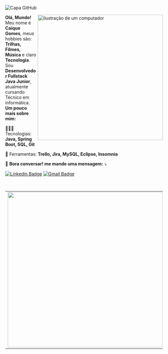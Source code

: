 ![Capa GitHub](https://i.imgur.com/CUUg0J5.png)

<img src="https://raw.githubusercontent.com/MicaelliMedeiros/micaellimedeiros/master/image/computer-illustration.png" alt="ilustração de um computador" min-width="400px" max-width="400px" width="400px" align="right">

<p align="left"> 
    <strong>Olá, Mundo!</strong> <br>
    Meu nome é <strong>Caique Gomes</strong>, meus hobbies são: <strong>Trilhas, Filmes, Música</strong> e claro <strong>Tecnologia</strong>. 
    Sou <strong>Desenvolvedor Fullstack Java Junior</strong>, atualmente cursando Técnico em informática.<br> 
    <strong>Um pouco mais sobre mim:</strong>
</p>

<p align="left">
  🧑🏻‍💻 Tecnologias: <strong>Java, Spring Boot, SQL, Git</strong>
</p>

<p align="left">
  💼 Ferramentas: <strong>Trello, Jira, MySQL, Eclipse, Insomnia</strong>
</p>

<p align="left">
  💌 <strong>Bora conversar! me mande uma mensagem:</strong> ⤵️ 

[![Linkedin Badge](https://img.shields.io/badge/-Linkedin-blue?style=flat-square&logo=Linkedin&logoColor=white&link=https://www.linkedin.com/in/cttcaiquegomes/)](https://www.linkedin.com/in/cttcaiquegomes/)
[![Gmail Badge](https://img.shields.io/badge/-Gmail-c14438?style=flat-square&logo=Gmail&logoColor=white&link=mailto:cttcaiquegomes@gmail)](mailto:cttcaiquegomesgmail)

</p>
<br>
<center>
<table>
    <tr>
      <td><img width="495px" align="left" src="https://github-readme-stats.vercel.app/api?username=Caiqe&theme=tokyonight"/></td>
      <td><img width="400px" align="left" src="https://github-readme-stats.vercel.app/api/top-langs/?username=Caiqe&hide=html&layout=compact&theme=tokyonight" /></td>
    </tr>   
</table>
</center> 



  
